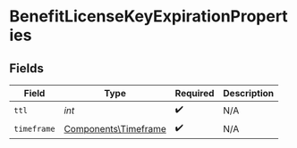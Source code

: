 # BenefitLicenseKeyExpirationProperties


## Fields

| Field                                                        | Type                                                         | Required                                                     | Description                                                  |
| ------------------------------------------------------------ | ------------------------------------------------------------ | ------------------------------------------------------------ | ------------------------------------------------------------ |
| `ttl`                                                        | *int*                                                        | :heavy_check_mark:                                           | N/A                                                          |
| `timeframe`                                                  | [Components\Timeframe](../../Models/Components/Timeframe.md) | :heavy_check_mark:                                           | N/A                                                          |